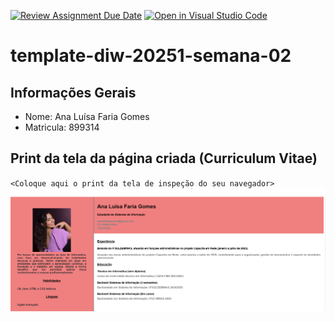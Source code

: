 [![Review Assignment Due Date](https://classroom.github.com/assets/deadline-readme-button-22041afd0340ce965d47ae6ef1cefeee28c7c493a6346c4f15d667ab976d596c.svg)](https://classroom.github.com/a/YXEo_uBJ)
[![Open in Visual Studio Code](https://classroom.github.com/assets/open-in-vscode-2e0aaae1b6195c2367325f4f02e2d04e9abb55f0b24a779b69b11b9e10269abc.svg)](https://classroom.github.com/online_ide?assignment_repo_id=20065646&assignment_repo_type=AssignmentRepo)
# template-diw-20251-semana-02

## Informações Gerais
- Nome: Ana Luísa Faria Gomes
- Matricula: 899314

## Print da tela da página criada (Curriculum Vitae)

`<Coloque aqui o print da tela de inspeção do seu navegador>`
![Print tela do currículo](tela_curriculo.png)
